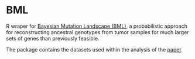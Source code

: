 # BML
R wraper for [Bayesian Mutation Landscape (BML)](http://bml.molgen.mpg.de), a probabilistic approach for reconstructing ancestral 
genotypes from tumor samples for   much larger sets of genes than previously feasible. 
  
The package contains the datasets used within the analysis of the [paper](doi.org/10.1093/bioinformatics/btu319).

